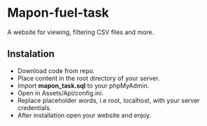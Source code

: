 # Mapon-fuel-task
A website for viewing, filtering CSV files and more.

## Instalation

- Download code from repo.
- Place content in the root directory of your server.
- Import **mapon_task.sql** to your phpMyAdmin.
- Open in Assets/Api/config.ini.
- Replace placeholder words, i.e root, localhost, with your server credentials.
- After installation open your website and enjoy.
